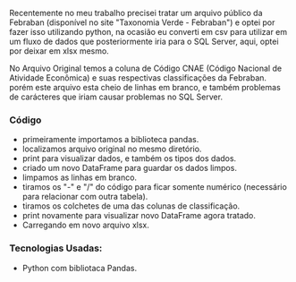 Recentemente no meu trabalho precisei tratar um arquivo público da Febraban (disponível no site "Taxonomia Verde - Febraban") e optei por fazer isso utilizando python, na ocasião eu converti em csv para utilizar em um fluxo de dados que posteriormente iria para o SQL Server, aqui, optei por deixar em xlsx mesmo.

No Arquivo Original temos a coluna de Código CNAE (Código Nacional de Atividade Econômica) e suas respectivas classificações da Febraban. porém este arquivo esta cheio de linhas em branco, e também problemas de carácteres que iriam causar problemas no SQL Server.

### Código 

* primeiramente importamos a biblioteca pandas.
* localizamos arquivo original no mesmo diretório.
* print para visualizar dados, e também os tipos dos dados.
* criado um novo DataFrame para guardar os dados limpos.
* limpamos as linhas em branco.
* tiramos os "-" e "/" do código para ficar somente numérico (necessário para relacionar com outra tabela).
* tiramos os colchetes de uma das colunas de classificação.
* print novamente para visualizar novo DataFrame agora tratado.
* Carregando em novo arquivo xlsx.

### Tecnologias Usadas:
* Python com bibliotaca Pandas.


